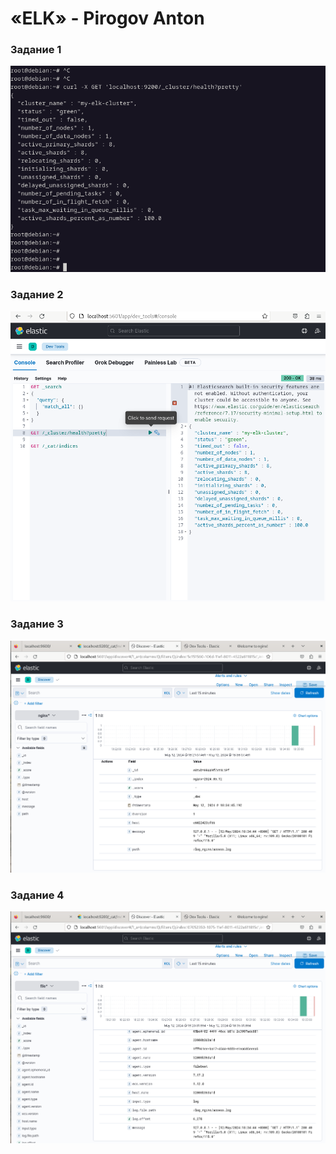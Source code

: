 # «ELK» - Pirogov Anton

###     Задание 1 

![ex1](./screenshots/ex1.png)

###     Задание 2

![ex2](./screenshots/ex2.png)

###     Задание 3

![ex3](./screenshots/ex3.png)

###     Задание 4

![ex4](./screenshots/ex4.png)

